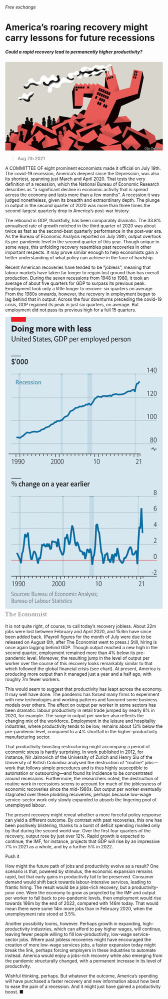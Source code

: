 ###### Free exchange

# America’s roaring recovery might carry lessons for future recessions 

##### Could a rapid recovery lead to permanently higher productivity? 

![image](images/20210807_fnd000.jpg) 

> Aug 7th 2021 

A COMMITTEE OF eight prominent economists made it official on July 19th. The covid-19 recession, America’s deepest since the Depression, was also its shortest, spanning just March and April 2020. That tests the very definition of a recession, which the National Bureau of Economic Research describes as “a significant decline in economic activity that is spread across the economy and lasts more than a few months”. A recession it was judged nonetheless, given its breadth and extraordinary depth. The plunge in output in the second quarter of 2020 was more than three times the second-largest quarterly drop in America’s post-war history.

The rebound in GDP, thankfully, has been comparably dramatic. The 33.8% annualised rate of growth notched in the third quarter of 2020 was about twice as fast as the second-best quarterly performance in the post-war era. As the Bureau of Economic Analysis reported on July 29th, output overtook its pre-pandemic level in the second quarter of this year. Though unique in some ways, this unfolding recovery resembles past recoveries in other important respects. It may prove similar enough to help economists gain a better understanding of what policy can achieve in the face of hardship.


Recent American recoveries have tended to be “jobless”, meaning that labour markets have taken far longer to regain lost ground than has overall production. During the seven recessions from 1948 to 1980, it took an average of about five quarters for GDP to surpass its previous peak. Employment took only a little longer to recover: six quarters on average. From the 1980s onwards, however, the recovery in employment began to lag behind that in output. Across the four downturns preceding the covid-19 crisis, GDP regained its peak in just six quarters, on average. But employment did not pass its previous high for a full 15 quarters.

![image](images/20210807_FNC134.png) 


It is not quite right, of course, to call today’s recovery jobless. About 22m jobs were lost between February and April 2020, and 15.6m have since been added back. (Payroll figures for the month of July were due to be released on August 6th, after The Economist went to press.) Still, hiring is once again lagging behind GDP. Though output reached a new high in the second quarter, employment remained more than 4% below its pre-pandemic level. Moreover, the resulting jump in the level of output per worker over the course of this recovery looks remarkably similar to that which followed the global financial crisis (see chart). At present, America is producing more output than it managed just a year and a half ago, with roughly 7m fewer workers.

This would seem to suggest that productivity has leapt across the economy. It may well have done. The pandemic has forced many firms to experiment with new technologies and working patterns and favoured some business models over others. The effect on output per worker in some sectors has been dramatic: labour productivity in retail trade jumped by nearly 8% in 2020, for example. The surge in output per worker also reflects the changing mix of the workforce. Employment in the leisure and hospitality industries, where productivity tends to be low, remains about 13% below the pre-pandemic level, compared to a 4% shortfall in the higher-productivity manufacturing sector.

That productivity-boosting restructuring might accompany a period of economic stress is hardly surprising. In work published in 2012, for instance, Nir Jaimovich of the University of Zurich and Henry Siu of the University of British Columbia analysed the destruction of “routine” jobs—work that follows simple procedures and is thus highly susceptible to automation or outsourcing—and found its incidence to be concentrated around recessions. Furthermore, the researchers noted, the destruction of routine work in recessions seems to account for much of the joblessness of economic recoveries since the mid-1980s. But output per worker eventually stagnated over these plodding recoveries, perhaps because low-wage service-sector work only slowly expanded to absorb the lingering pool of unemployed labour.

The present recovery might reveal whether a more forceful policy response can yield a different outcome. By contrast with past recoveries, this one has been positively blistering, thanks to a burst of deficit spending rivalled only by that during the second world war. Over the first four quarters of the recovery, output rose by just over 12%. Rapid growth is expected to continue; the IMF, for instance, projects that GDP will rise by an impressive 7% in 2021 as a whole, and by a further 5% in 2022.

Push it

How might the future path of jobs and productivity evolve as a result? One scenario is that, powered by stimulus, the economic expansion remains rapid, but that early gains in productivity fail to be preserved. Consumer demand would shift back towards labour-intensive services, leading to frantic hiring. The result would be a jobs-rich recovery, but a productivity-poor one. Were the economy to grow as projected by the IMF and output per worker to fall back to pre-pandemic levels, then employment would rise towards 166m by the end of 2022, compared with 146m today. That would mean there were some 14m more jobs than in February 2020, when the unemployment rate stood at 3.5%.

Another possibility looms, however. Perhaps growth in expanding, high-productivity industries, which can afford to pay higher wages, will continue, leaving fewer people willing to fill low-productivity, low-wage service-sector jobs. Where past jobless recoveries might have encouraged the creation of more low-wage services jobs, a faster expansion today might break the link, perhaps forcing employers in these industries to automate instead. America would enjoy a jobs-rich recovery while also emerging from the pandemic structurally changed, with a permanent increase in its level of productivity.

Wishful thinking, perhaps. But whatever the outcome, America’s spending will have purchased a faster recovery and new information about how best to ease the pain of a recession. And it might just have gained a productivity boost. ■

